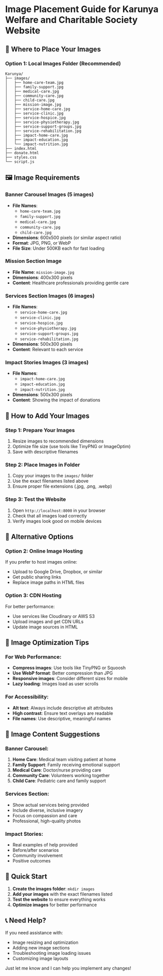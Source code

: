 # Image Placement Guide for Karunya Welfare and Charitable Society Website

## 📁 Where to Place Your Images

### **Option 1: Local Images Folder (Recommended)**
```
Karunya/
├── images/
│   ├── home-care-team.jpg
│   ├── family-support.jpg
│   ├── medical-care.jpg
│   ├── community-care.jpg
│   ├── child-care.jpg
│   ├── mission-image.jpg
│   ├── service-home-care.jpg
│   ├── service-clinic.jpg
│   ├── service-hospice.jpg
│   ├── service-physiotherapy.jpg
│   ├── service-support-groups.jpg
│   ├── service-rehabilitation.jpg
│   ├── impact-home-care.jpg
│   ├── impact-education.jpg
│   └── impact-nutrition.jpg
├── index.html
├── donate.html
├── styles.css
└── script.js
```

## 🖼️ Image Requirements

### **Banner Carousel Images (5 images)**
- **File Names**: 
  - `home-care-team.jpg`
  - `family-support.jpg`
  - `medical-care.jpg`
  - `community-care.jpg`
  - `child-care.jpg`
- **Dimensions**: 600x500 pixels (or similar aspect ratio)
- **Format**: JPG, PNG, or WebP
- **File Size**: Under 500KB each for fast loading

### **Mission Section Image**
- **File Name**: `mission-image.jpg`
- **Dimensions**: 400x300 pixels
- **Content**: Healthcare professionals providing gentle care

### **Services Section Images (6 images)**
- **File Names**:
  - `service-home-care.jpg`
  - `service-clinic.jpg`
  - `service-hospice.jpg`
  - `service-physiotherapy.jpg`
  - `service-support-groups.jpg`
  - `service-rehabilitation.jpg`
- **Dimensions**: 500x300 pixels
- **Content**: Relevant to each service

### **Impact Stories Images (3 images)**
- **File Names**:
  - `impact-home-care.jpg`
  - `impact-education.jpg`
  - `impact-nutrition.jpg`
- **Dimensions**: 500x300 pixels
- **Content**: Showing the impact of donations

## 📝 How to Add Your Images

### **Step 1: Prepare Your Images**
1. Resize images to recommended dimensions
2. Optimize file size (use tools like TinyPNG or ImageOptim)
3. Save with descriptive filenames

### **Step 2: Place Images in Folder**
1. Copy your images to the `images/` folder
2. Use the exact filenames listed above
3. Ensure proper file extensions (.jpg, .png, .webp)

### **Step 3: Test the Website**
1. Open `http://localhost:8000` in your browser
2. Check that all images load correctly
3. Verify images look good on mobile devices

## 🔧 Alternative Options

### **Option 2: Online Image Hosting**
If you prefer to host images online:
- Upload to Google Drive, Dropbox, or similar
- Get public sharing links
- Replace image paths in HTML files

### **Option 3: CDN Hosting**
For better performance:
- Use services like Cloudinary or AWS S3
- Upload images and get CDN URLs
- Update image sources in HTML

## 📱 Image Optimization Tips

### **For Web Performance:**
- **Compress images**: Use tools like TinyPNG or Squoosh
- **Use WebP format**: Better compression than JPG
- **Responsive images**: Consider different sizes for mobile
- **Lazy loading**: Images load as user scrolls

### **For Accessibility:**
- **Alt text**: Always include descriptive alt attributes
- **High contrast**: Ensure text overlays are readable
- **File names**: Use descriptive, meaningful names

## 🎨 Image Content Suggestions

### **Banner Carousel:**
1. **Home Care**: Medical team visiting patient at home
2. **Family Support**: Family receiving emotional support
3. **Medical Care**: Doctor/nurse providing care
4. **Community Care**: Volunteers working together
5. **Child Care**: Pediatric care and family support

### **Services Section:**
- Show actual services being provided
- Include diverse, inclusive imagery
- Focus on compassion and care
- Professional, high-quality photos

### **Impact Stories:**
- Real examples of help provided
- Before/after scenarios
- Community involvement
- Positive outcomes

## 🚀 Quick Start

1. **Create the images folder**: `mkdir images`
2. **Add your images** with the exact filenames listed
3. **Test the website** to ensure everything works
4. **Optimize images** for better performance

## 📞 Need Help?

If you need assistance with:
- Image resizing and optimization
- Adding new image sections
- Troubleshooting image loading issues
- Customizing image layouts

Just let me know and I can help you implement any changes!
